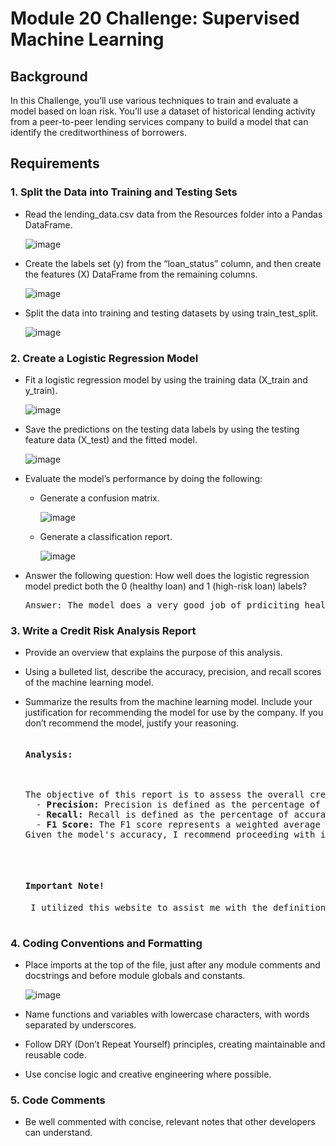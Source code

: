 <h1> Module 20 Challenge: Supervised Machine Learning</h1>

<h2>Background</h2>
<p>In this Challenge, you’ll use various techniques to train and evaluate a model based on loan risk. You’ll use a dataset of historical lending activity from a peer-to-peer lending services company to build a model that can identify the creditworthiness of borrowers.</p>

<h2>Requirements</h2>

<h3>1. Split the Data into Training and Testing Sets</h3>

- Read the lending_data.csv data from the Resources folder into a Pandas DataFrame.

  ![image](https://github.com/user-attachments/assets/83506953-306c-40f4-bcde-c22f4f3947a4)

- Create the labels set (y) from the “loan_status” column, and then create the features (X) DataFrame from the remaining columns.

  ![image](https://github.com/user-attachments/assets/aae5a5c1-c46d-40df-aa87-2167b3cd716d)

- Split the data into training and testing datasets by using train_test_split.

  ![image](https://github.com/user-attachments/assets/4744c9d1-8ea4-4fbe-a103-75b47c5581a9)

<h3>2. Create a Logistic Regression Model</h3>

- Fit a logistic regression model by using the training data (X_train and y_train).

  ![image](https://github.com/user-attachments/assets/ef72e5b8-f5d2-4bae-9fa4-f181eb276ef4)

- Save the predictions on the testing data labels by using the testing feature data (X_test) and the fitted model.

  ![image](https://github.com/user-attachments/assets/b1c631f6-be41-47e6-93e3-4f2e058a8a80)

- Evaluate the model’s performance by doing the following:

  - Generate a confusion matrix.

    ![image](https://github.com/user-attachments/assets/300cf9e7-b7c0-40f5-91ae-358c01c6ebb9)

  - Generate a classification report.

    ![image](https://github.com/user-attachments/assets/8ac547fa-00d1-4e6a-96a9-557eee81d162)

- Answer the following question: How well does the logistic regression model predict both the 0 (healthy loan) and 1 (high-risk loan) labels?

  <pre>Answer: The model does a very good job of prdiciting healthy loans with 100% precision. The model is not as adept at predicting hih-risk loans with precision only at 87%. Overall, however, the model's accuracy is 99% which would lead one to believe that it is a good model. </pre>

<h3>3. Write a Credit Risk Analysis Report</h3>

- Provide an overview that explains the purpose of this analysis.

- Using a bulleted list, describe the accuracy, precision, and recall scores of the machine learning model.

- Summarize the results from the machine learning model. Include your justification for recommending the model for use by the company. If you don’t recommend the model, justify your reasoning.

  <pre><h4>Analysis:</h4>
  <p>The objective of this report is to assess the overall creditworthiness of borrowers based on specified criteria. 
    - <strong>Precision:</strong> Precision is defined as the percentage of accurate positive predictions in relation to the total positive predictions. The model successfully predicted high-risk loans for borrowers with an accuracy rate of 87%.
    - <strong>Recall:</strong> Recall is defined as the percentage of accurate positive predictions relative to the total actual positives. For this model, the accuracy rate is 89%.
    - <strong>F1 Score:</strong> The F1 score represents a weighted average of precision and recall, with values closer to 1 indicating better performance. This model achieves an F1 score of 88%, signifying that it functions effectively.
  Given the model's accuracy, I recommend proceeding with its implementation. Additionally, it would be beneficial to continue training the model with more data to enhance its overall accuracy in predicting high-risk borrowers.</p>
  
  <h4>Important Note!</h4> I utilized this website to assist me with the definitions for my analysis: https://www.statology.org/sklearn-classification-report/. 
  
  </pre>

<h3>4. Coding Conventions and Formatting</h3>

- Place imports at the top of the file, just after any module comments and docstrings and before module globals and constants.

  ![image](https://github.com/user-attachments/assets/4985bed7-fd0b-4649-8f7b-272ad21a88af)

- Name functions and variables with lowercase characters, with words separated by underscores.

- Follow DRY (Don’t Repeat Yourself) principles, creating maintainable and reusable code.

- Use concise logic and creative engineering where possible.

<h3>5. Code Comments</h3>

- Be well commented with concise, relevant notes that other developers can understand.
